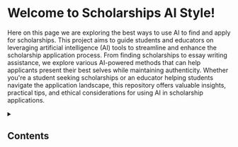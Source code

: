 # Welcome to Scholarships AI Style!

Here on this page we are exploring the best ways to use AI to find and apply for scholarships. 
This project aims to guide students and educators on leveraging artificial intelligence (AI) tools to streamline and enhance the scholarship application process. From finding scholarships to essay writing assistance, we explore various AI-powered methods that can help applicants present their best selves while maintaining authenticity. Whether you're a student seeking scholarships or an educator helping students navigate the application landscape, this repository offers valuable insights, practical tips, and ethical considerations for using AI in scholarship applications.
<details>
<summary><h2>Contents</h2></summary>

- [AI Tools](AI-Tools.md)
- [Finding Scholarships](finding-scholarships.md)
- [Writing Scholarship Essays](writing-scholarship-essays.md)
- [Case Studies](case-studies.md)
- [Ethics](ethics.md)
</details>
